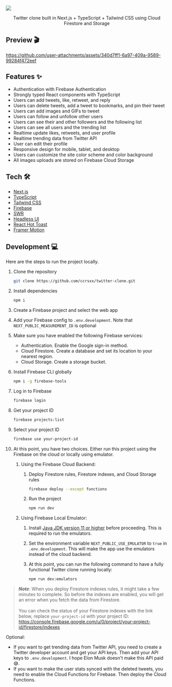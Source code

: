 <br />

![](/.github/assets/presentation.png)

<p align="center">
  Twitter clone built in Next.js + TypeScript + Tailwind CSS using Cloud Firestore and Storage
</p>

## Preview 🎬
https://github.com/user-attachments/assets/340d7ff1-6a97-409a-9589-99284f472eef



## Features ✨

- Authentication with Firebase Authentication
- Strongly typed React components with TypeScript
- Users can add tweets, like, retweet, and reply
- Users can delete tweets, add a tweet to bookmarks, and pin their tweet
- Users can add images and GIFs to tweet
- Users can follow and unfollow other users
- Users can see their and other followers and the following list
- Users can see all users and the trending list
- Realtime update likes, retweets, and user profile
- Realtime trending data from Twitter API
- User can edit their profile
- Responsive design for mobile, tablet, and desktop
- Users can customize the site color scheme and color background
- All images uploads are stored on Firebase Cloud Storage

## Tech 🛠

- [Next.js](https://nextjs.org)
- [TypeScript](https://www.typescriptlang.org)
- [Tailwind CSS](https://tailwindcss.com)
- [Firebase](https://firebase.google.com)
- [SWR](https://swr.vercel.app)
- [Headless UI](https://headlessui.com)
- [React Hot Toast](https://react-hot-toast.com)
- [Framer Motion](https://framer.com)

## Development 💻

Here are the steps to run the project locally.

1. Clone the repository

   ```bash
   git clone https://github.com/ccrsxx/twitter-clone.git
   ```

1. Install dependencies

   ```bash
   npm i
   ```

1. Create a Firebase project and select the web app

1. Add your Firebase config to `.env.development`. Note that `NEXT_PUBLIC_MEASUREMENT_ID` is optional

1. Make sure you have enabled the following Firebase services:

   - Authentication. Enable the Google sign-in method.
   - Cloud Firestore. Create a database and set its location to your nearest region.
   - Cloud Storage. Create a storage bucket.

1. Install Firebase CLI globally

   ```bash
   npm i -g firebase-tools
   ```

1. Log in to Firebase

   ```bash
   firebase login
   ```

1. Get your project ID

   ```bash
   firebase projects:list
   ```

1. Select your project ID

   ```bash
   firebase use your-project-id
   ```

1. At this point, you have two choices. Either run this project using the Firebase on the cloud or locally using emulator.

   1. Using the Firebase Cloud Backend:

      1. Deploy Firestore rules, Firestore indexes, and Cloud Storage rules

         ```bash
         firebase deploy --except functions
         ```

      1. Run the project

         ```bash
         npm run dev
         ```

   1. Using Firebase Local Emulator:

      1. Install [Java JDK version 11 or higher](https://jdk.java.net/) before proceeding. This is required to run the emulators.

      1. Set the environment variable `NEXT_PUBLIC_USE_EMULATOR` to `true` in `.env.development`. This will make the app use the emulators instead of the cloud backend.

      1. At this point, you can run the following command to have a fully functional Twitter clone running locally:

         ```bash
         npm run dev:emulators
         ```

> **_Note_**: When you deploy Firestore indexes rules, it might take a few minutes to complete. So before the indexes are enabled, you will get an error when you fetch the data from Firestore.<br><br>You can check the status of your Firestore indexes with the link below, replace `your-project-id` with your project ID: https://console.firebase.google.com/u/0/project/your-project-id/firestore/indexes

Optional:

- If you want to get trending data from Twitter API, you need to create a Twitter developer account and get your API keys. Then add your API keys to `.env.development`. I hope Elon Musk doesn't make this API paid 😅.
- If you want to make the user stats synced with the deleted tweets, you need to enable the Cloud Functions for Firebase. Then deploy the Cloud Functions.
